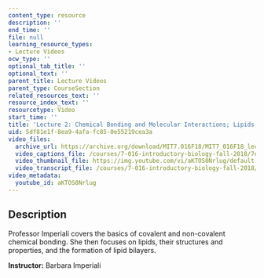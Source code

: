 ```yaml
---
content_type: resource
description: ''
end_time: ''
file: null
learning_resource_types:
- Lecture Videos
ocw_type: ''
optional_tab_title: ''
optional_text: ''
parent_title: Lecture Videos
parent_type: CourseSection
related_resources_text: ''
resource_index_text: ''
resourcetype: Video
start_time: ''
title: 'Lecture 2: Chemical Bonding and Molecular Interactions; Lipids and Membranes'
uid: 5df81e1f-8ea9-4afa-fc85-0e55219cea3a
video_files:
  archive_url: https://archive.org/download/MIT7.016F18/MIT7_016F18_lec02_300k.mp4
  video_captions_file: /courses/7-016-introductory-biology-fall-2018/7e633f241664597aa18df0629f826bc7_aKTOS0Nrlug.vtt
  video_thumbnail_file: https://img.youtube.com/vi/aKTOS0Nrlug/default.jpg
  video_transcript_file: /courses/7-016-introductory-biology-fall-2018/41c4c613dbd86962c0fcaa5b2f51c2c5_aKTOS0Nrlug.pdf
video_metadata:
  youtube_id: aKTOS0Nrlug
---
```


Description
-----------

Professor Imperiali covers the basics of covalent and non-covalent chemical bonding. She then focuses on lipids, their structures and properties, and the formation of lipid bilayers.

**Instructor:** Barbara Imperiali


